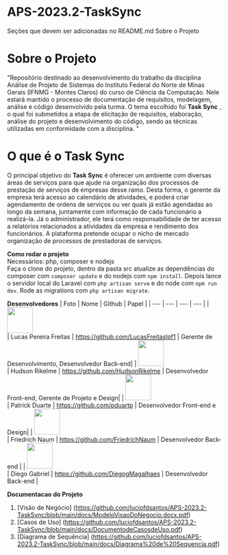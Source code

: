 # APS-2023.2-TaskSync


Seções que devem ser adicionadas no README.md
Sobre o Projeto

# **Sobre o Projeto**

"Repositório destinado ao desenvolvimento do trabalho da disciplina Análise de Projeto de Sistemas do Instituto Federal do Norte de Minas Gerais (IFNMG - Montes Claros) do curso de Ciência da Computação. Nele estará mantido o processo de documentação de requisitos, modelagem, análise e código desenvolvido pela turma. O tema escolhido foi **Task Sync** , o qual foi submetidos a etapa de elicitação de requisitos, elaboração, análise do projeto e desenvolvimento do código, sendo as técnicas utilizadas em conformidade com a disciplina. "

# **O que é o Task Sync**

O principal objetivo do **Task Sync** é oferecer um ambiente com diversas áreas de serviços para que ajude na organização dos processos de prestação de serviços de empresas desse ramo. Desta forma, o gerente da empresa terá acesso ao calendário de atividades, e poderá criar agendamento de ordens de serviços ou ver quais já estão agendadas ao longo da semana, juntamente com informação de cada funcionário a realizá-la. Já o administrador, ele terá como responsabilidade de ter acesso a relatórios relacionados a atividades da empresa e rendimento dos funcionários. A plataforma pretende ocupar o nicho de mercado organização de processos de prestadoras de serviços. 

**Como rodar o projeto**  
Necessários: php, composer e nodejs  
Faça o clone do projeto, dentro da pasta src atualize as dependências do composer com ```composer update``` e do nodejs com ```npm install```. Depois lance o servidor local do Laravel com ```php artisan serve``` e do node com ```npm run dev```. Rode as migrations com ```php artisan migrate```.

**Desenvolvedores**
| Foto | Nome | Github | Papel |
| --- | --- | --- | --- |
| <img src="https://github.com/LucasFreitaslpf1.png" width="60px;"/><br /> | Lucas Pereira Freitas | https://github.com/LucasFreitaslpf1 | Gerente de Desenvolvimento, Desenvolvedor Back-end|
| <img src="https://github.com/HudsonRikelme.png" width="60px;"/><br /> | Hudson Rikelme | https://github.com/HudsonRikelme | Desenvolvedor Front-end, Gerente de Projeto e Design|
| <img src="https://github.com/pduartp.png" width="60px;"/><br /> | Patrick Duarte | https://github.com/pduartp | Desenvolvedor Front-end e Design|
| <img src="https://github.com/FriedrichNaum.png" width="60px;"/><br /> | Friedrich Naum | https://github.com/FriedrichNaum | Desenvolvedor Back-end |
| <img src="https://github.com/DiegogMagalhaes.png" width="60px;"/><br /> | Diego Gabriel | https://github.com/DiegogMagalhaes | Desenvolvedor Back-end |


**Documentacao do Projeto**
1. [Visão de Negócio] (https://github.com/luciofdsantos/APS-2023.2-TaskSync/blob/main/docs/ModeloVisaoDoNegocio.docx.pdf)
2. [Casos de Uso] (https://github.com/luciofdsantos/APS-2023.2-TaskSync/blob/main/docs/DocumentodeCasosdeUso.pdf)
3. [Diagrama de Sequência] (https://github.com/luciofdsantos/APS-2023.2-TaskSync/blob/main/docs/Diagrama%20de%20Sequencia.pdf)